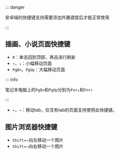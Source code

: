 ::: danger

安卓端的快捷键支持需要添加外置键盘后才能正常使用

:::

## 插画、小说页面快捷键

- `R`：单击回到顶部，再击进行刷新
- `↑`，`↓`：小幅移动页面
- `PgDn`，`PgUp`：大幅移动页面

::: info

笔记本电脑上的`PgDn`和`PgUp`分别为`Fn+↓`和`Fn+↑`

:::

- `←`，`→`：移动tab，仅含有tab的页面支持使用此快捷键。

## 图片浏览器快捷键

- `Shift`+`←`向左移动一个图片
- `Shift`+`→`向右移动一个图片